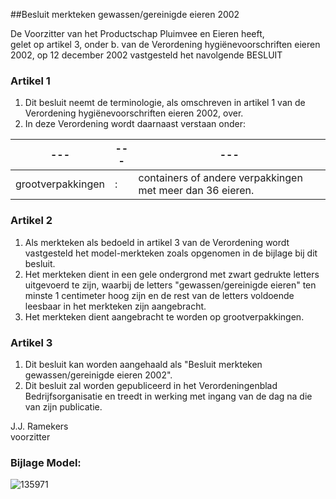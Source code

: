 <meta http-equiv='Content-Type' content='text/html; charset=utf-8' />

##Besluit merkteken gewassen/gereinigde eieren 2002

De Voorzitter van het Productschap Pluimvee en Eieren heeft,  
gelet op artikel 3, onder b. van de Verordening hygiënevoorschriften eieren 2002,
op 12 december 2002 vastgesteld het navolgende BESLUIT    

### Artikel  1  

1.  Dit besluit neemt de terminologie, als omschreven in artikel 1 van de Verordening hygiënevoorschriften eieren 2002, over.   
2.  In deze Verordening wordt daarnaast verstaan onder:  

| --- | --- | --- |
|---|---|---|
| grootverpakkingen  | :  | containers of andere verpakkingen met meer dan 36 eieren.  |

### Artikel  2  

1.  Als merkteken als bedoeld in artikel 3 van de Verordening wordt vastgesteld het model-merkteken zoals opgenomen in de bijlage bij dit besluit.   
2.  Het merkteken dient in een gele ondergrond met zwart gedrukte letters uitgevoerd te zijn, waarbij de letters "gewassen/gereinigde eieren" ten minste 1 centimeter hoog zijn en de rest van de letters voldoende leesbaar in het merkteken zijn aangebracht.   
3.  Het merkteken dient aangebracht te worden op grootverpakkingen.   

### Artikel  3  

1.  Dit besluit kan worden aangehaald als "Besluit merkteken gewassen/gereinigde eieren 2002".   
2.  Dit besluit zal worden gepubliceerd in het Verordeningenblad Bedrijfsorganisatie en treedt in werking met ingang van de dag na die van zijn publicatie.   

J.J. Ramekers  
voorzitter    

### Bijlage  Model:  

![135971](http://wetten.overheid.nl/Illustration/135971)

